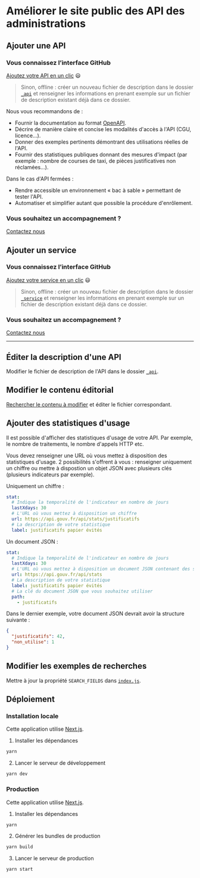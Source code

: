 # Améliorer le site public des API des administrations

## Ajouter une API

### Vous connaissez l’interface GitHub

[Ajoutez votre API en un clic](<https://github.com/betagouv/api.gouv.fr/new/master/_api?filename=_api/nom_api.md&value=---title%3A%20Ma%20Super%20API%20%20%23%20nom%20commercial%20de%20l%27API%0Atagline%3A%20Mission%20de%20l%27API%20%20%23%20une%20phrase%20maximum%0Aowner%3A%20Direction%20interminist%C3%A9rielle%20du%20num%C3%A9rique%20%20%23%20producteur%20de%20l%27API%0Aowner_acronym%3A%20DINUM%20%20%23%20acronyme%20du%20producteur%0Alogo%3A%20logo.svg%20%20%23%20Nom%20du%20fichier%20de%20votre%20logo%20%C3%A0%20placer%20dans%20le%20dossier%20%2Fimages%2Fapi-logo%0Ais_open%3A%20false%20%23%20True%20si%20l%27API%20est%20ouverte%20%C3%A0%20tous%20et%20sans%20condition%0Aaccess_condition%3A%20OUVERT%20sous%20contrat%0Aaccess_description%3A%20%23%20plus%20d%27informations%20concernant%20l%27acc%C3%A8s%20%C3%A0%20l%27API%0Aaccess_link%3A%20https%3A%2F%2Fma-super-api.fr%2Fregister%20%20%23%20URL%20d%27une%20page%20de%20demande%20d%27acc%C3%A8s%20si%20l%27API%20est%20%C3%A0%20acc%C3%A8s%20restreint%0Aclients%3A%20%20%23%20types%20d%27entit%C3%A9s%20habilit%C3%A9es%20%C3%A0%20utiliser%20l%27API%0A%20%20-%20particuliers%20%20%23%20texte%20libre%20en%20minuscules%0A%20%20-%20entreprises%20%20%23%20ajoutez%20ou%20supprimez%20des%20types%20d%27entit%C3%A9s%0A%20%20-%20collectivit%C3%A9s%0A%20%20-%20minist%C3%A8res%0Arate_limiting_resume%3A%2010%20appels%20%2F%20seconde%20%2F%20IP%0Arate_limiting_description%3A%20%7C%0A%20%20%3Cp%3EL%27API%20est%20disponible%20%C3%A0%20hauteur%20de%2010%20appels%20par%20seconde%20et%20par%20adresse%20IP.%3C%2Fp%3E%0Amonitoring_link%3A%20https%3A%2F%2Fstatus.ma-super-api.fr%20%20%23%20URL%20d%27une%20page%20qui%20affiche%20le%20statut%0Amonitoring_description%3A%20%7C%0A%20%20%20%20%20%20%20%20%3Cp%3ELa%20DINUM%20s%E2%80%99engage%20%C3%A0%20ce%20que%20le%20Service%20soit%20accessible%20%C3%A0%2095%25%20et%20la%20DINUM%20s%E2%80%99engage%20%C3%A0%20am%C3%A9liorer%20progressivement%20ce%20rendement.%3C%2Fp%3E%0Astat%3A%0A%20%20url%3A%20https%3A%2F%2Fma-super-api.fr%2Fstats%20%20%23%20adresse%20%C3%A0%20laquelle%20un%20nombre%20d%27appels%20%C3%A0%20l%27API%20est%20publi%C3%A9%2C%20en%20content-type%20application%2Fjson%0A%20%20label%3A%20Appels%20%20%23%20description%20d%27un%20appel%20%C3%A0%20l%27API%0A%20%20lastXdays%3A%2030%20%20%23%20nombre%20de%20jours%20sur%20lequel%20les%20appels%20%C3%A0%20l%27API%20sont%20comptabilis%C3%A9s%0Apartners%3A%20%20%23%20liste%20de%20co-producteurs%20de%20l%27API%0A%20%20-%20fournisseur%20local%20%20%23%20texte%20libre%0Akeywords%3A%20%23%20utilis%C3%A9%20dans%20la%20recherche%0A%20%20-%20adresse%20%20%23%20texte%20libre%0A%20%20-%20SIRET%0Acontact_link%3A%20contact%40ma-super-api.fr%20%23moyen%20de%20contact%2C%20soit%20un%20mail%2C%20soit%20un%20lien%20vers%20formulaire%20de%20contact%0Ascore%3A%0A%20%20detail%3A%0A%20%20%20%20doc_tech%3A%0A%20%20%20%20%20%20link%3A%20https%3A%2F%2Fma-super-api.fr%2Fspec.yaml%20%23%20URL%20de%20la%20documentation%20au%20format%20OpenAPI%20%3Chttps%3A%2F%2Fgithub.com%2FOAI%2FOpenAPI-Specification%3E%0A---%0A%0A%23%23%20Description%20de%20l%27API%0A%0ATexte%20libre%20au%20format%20%5BMarkdown%5D%28http%3A%2F%2Fricostacruz.com%2Fcheatsheets%2Fmarkdown.html%29.%0A%0ANe%20pas%20utiliser%20le%20premier%20niveau%20de%20titre%20%60h1%60%20car%20il%20est%20r%C3%A9serv%C3%A9.%0A%0A%23%23%20Rappel%0A%0A-%20%5B%20%5D%20Modifier%20le%20nom%20du%20fichier%20%60nom_api.md%60%20dans%20le%20champ%20ci-dessus.%0A-%20%5B%20%5D%20Cr%C3%A9er%20une%20nouvelle%20branche%20pour%20l%27ajout%20de%20ce%20fichier%2C%20et%20la%20nommer%20du%20m%C3%AAme%20nom%20que%20le%20fichier%20%60nom_api%60.%0A-%20%5B%20%5D%20Ouvrir%20une%20pull%20request%20pour%20valider%20l%27int%C3%A9gration.%0A-%20%5B%20%5D%20Effacer%20ce%20texte%20une%20fois%20que%20vous%20l%27avez%20lu%0A>) :smiley:

> Sinon, offline : créer un nouveau fichier de description dans le dossier [`_api`](https://github.com/betagouv/api.gouv.fr/tree/master/_api) et renseigner les informations en prenant exemple sur un fichier de description existant déjà dans ce dossier.

Nous vous recommandons de :

- Fournir la documentation au format [OpenAPI](https://openapis.org/).
- Décrire de manière claire et concise les modalités d'accès à l'API (CGU, licence…).
- Donner des exemples pertinents démontrant des utilisations réelles de l'API.
- Fournir des statistiques publiques donnant des mesures d'impact (par exemple : nombre de courses de taxi, de pièces justificatives non réclamées…).

Dans le cas d'API fermées :

- Rendre accessible un environnement « bac à sable » permettant de tester l'API.
- Automatiser et simplifier autant que possible la procédure d'enrôlement.

### Vous souhaitez un accompagnement ?

[Contactez nous](mailto:contact@api.gouv.fr?subject=Ajout%20d%27un%20nouvelle%20API)

## Ajouter un service

### Vous connaissez l’interface GitHub

[Ajoutez votre service en un clic](<https://github.com/betagouv/api.gouv.fr/new/master/_service?filename=_service/nom_service.md&value=---%0d%0atitle%3a+Mon+Super+Service++%23+texte+libre%0d%0alink%3a+https%3a%2f%2fmon-super-service.fr%0d%0adescription%3a+Une+phrase+devrait+suffire+%c3%a0+pr%c3%a9senter+ce+service.+%23+%c3%a9vitez+de+r%c3%a9p%c3%a9ter+le+nom+du+service%2c+il+sera+indiqu%c3%a9+imm%c3%a9diatement+%c3%a0+c%c3%b4t%c3%a9%0d%0aapi%3a++%23+lister+toutes+les+API+r%c3%a9f%c3%a9renc%c3%a9es+dans+api.gouv.fr+et+utilis%c3%a9es+par+le+service%0d%0a+-+G%c3%a9oAPI++%23+utiliser+le+nom+de+l%27API%0d%0ascreenshot%3a+mon-super-service.jpg++%23+nom+de+fichier+relatif+au+dossier+%2Fimages%2Fservice-screenshot%0d%0a---%0d%0a%0d%0a%23%23+Description+du+service%0d%0a%0d%0aTexte+libre+au+format+%5bMarkdown%5d(http%3a%2f%2fricostacruz.com%2fcheatsheets%2fmarkdown.html).%0d%0a%0d%0a%0d%0a%23%23+Rappel%0d%0a%0d%0a-+%5b+%5d+Modifier+le+nom+du+fichier+%60nom_service.md%60+dans+le+champ+ci-dessus.%0d%0a-+%5b+%5d+Cr%c3%a9er+une+nouvelle+branche+pour+l%27ajout+de+ce+fichier%2c+et+la+nommer+du+m%c3%aame+nom+que+le+fichier+%60nom_service%60.%0d%0a-+%5b+%5d+Ouvrir+une+pull+request+pour+valider+l%27int%c3%a9gration.%0d%0a-+%5b+%5d+Effacer+ce+texte+une+fois+que+vous+l%27avez+lu%0d%0a>) :smiley:

> Sinon, offline : créer un nouveau fichier de description dans le dossier [`_service`](https://github.com/betagouv/api.gouv.fr/tree/master/_service) et renseigner les informations en prenant exemple sur un fichier de description existant déjà dans ce dossier.

### Vous souhaitez un accompagnement ?

[Contactez nous](mailto:contact@api.gouv.fr?subject=Ajout%20d%27un%20nouveau%20service)

---

## Éditer la description d'une API

Modifier le fichier de description de l'API dans le dossier [`_api`](https://github.com/betagouv/api.gouv.fr/tree/master/_api).

## Modifier le contenu éditorial

[Rechercher le contenu à modifier](https://github.com/betagouv/api.gouv.fr/search?q=contenu+à+modifier&type=Code) et éditer le fichier correspondant.

## Ajouter des statistiques d'usage

Il est possible d'afficher des statistiques d'usage de votre API. Par exemple, le nombre de traitements, le nombre d'appels HTTP etc.

Vous devez renseigner une URL où vous mettez à disposition des statistiques d'usage. 2 possibilités s'offrent à vous : renseigner uniquement un chiffre ou mettre à dispostion un objet JSON avec plusieurs clés (plusieurs indicateurs par exemple).

Uniquement un chiffre :

```yaml
stat:
  # Indique la temporalité de l'indicateur en nombre de jours
  lastXdays: 30
  # L'URL où vous mettez à disposition un chiffre
  url: https://api.gouv.fr/api/stats/justificatifs
  # La description de votre statistique
  label: justificatifs papier évités
```

Un document JSON :

```yaml
stat:
  # Indique la temporalité de l'indicateur en nombre de jours
  lastXdays: 30
  # L'URL où vous mettez à disposition un document JSON contenant des statistiques
  url: https://api.gouv.fr/api/stats
  # La description de votre statistique
  label: justificatifs papier évités
  # La clé du document JSON que vous souhaitez utiliser
  path:
    - justificatifs
```

Dans le dernier exemple, votre document JSON devrait avoir la structure suivante :

```json
{
  "justificatifs": 42,
  "non_utilise": 1
}
```

## Modifier les exemples de recherches

Mettre à jour la propriété `SEARCH_FIELDS` dans [`index.js`](https://github.com/betagouv/api.gouv.fr/tree/master/components/api-search-bar.js).

## Déploiement

### Installation locale

Cette application utilise [Next.js](https://github.com/zeit/next.js).

1. Installer les dépendances

```bash
yarn
```

2. Lancer le serveur de développement

```bash
yarn dev
```

### Production

Cette application utilise [Next.js](https://github.com/zeit/next.js).

1. Installer les dépendances

```bash
yarn
```

2. Générer les bundles de production

```bash
yarn build
```

3. Lancer le serveur de production

```bash
yarn start
```
